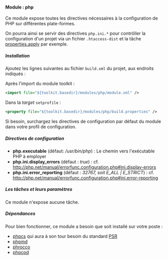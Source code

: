#### Module : php

Ce module expose toutes les directives nécessaires à la configuration de PHP sur différentes plate-formes.

On pourra ainsi se servir des directives ```php.ini.*``` pour contrôller la configuration d'un projet via un fichier ```.htaccess-dist``` et la tâche [properties.apply]() par exemple.

##### Installation

Ajoutez les lignes suivantes au fichier ```build.xml``` du projet, aux endroits indiqués :
   
Après l'import du module toolkit :
 ```xml
 <import file="${toolkit.basedir}/modules/php/module.xml" />
 ```

Dans la *target* ```setprofile``` :
```xml
<property file="${toolkit.basedir}/modules/php/build.properties" />
```

Si besoin, surchargez les directives de configuration par défaut du module dans votre profil de configuration.

##### Directives de configuration

* **php.executable** (défaut: */usr/bin/php*) : Le chemin vers l'exécutable PHP à employer
* **php.ini.display_errors** (défaut : *true*) : cf. http://php.net/manual/errorfunc.configuration.php#ini.display-errors
* **php.ini.error_reporting** (défaut : *32767, soit E_ALL | E_STRICT*) : cf. http://php.net/manual/errorfunc.configuration.php#ini.error-reporting

##### Les tâches et leurs paramètres

Ce module n'expose aucune tâche.

##### Dépendances

Pour bien fonctionner, ce module a besoin que soit installé sur votre poste :
- [phpcs](http://pear.php.net/package/PHP_CodeSniffer/) qui aura à son tour besoin du standard [PSR](https://github.com/klaussilveira/phpcs-psr)
- [phpmd](http://phpmd.org/)
- [phrocco](https://github.com/oneblackbear/phrocco)
- [phpcpd](https://github.com/sebastianbergmann/phpcpd)
